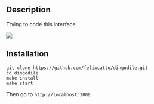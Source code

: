 ## Description

Trying to code this interface

<img src="https://i.imgur.com/ZrT8w9V.png">

## Installation

```
git clone https://github.com/felixcatto/dingodile.git
cd dingodile
make install
make start
```

Then go to `http://localhost:3000`
